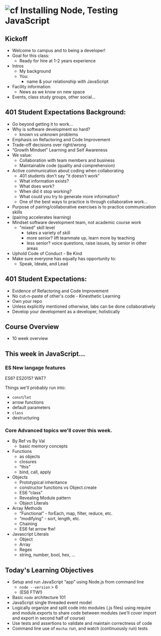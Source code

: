 ![cf](http://i.imgur.com/7v5ASc8.png) Installing Node, Testing JavaScript
===

## Kickoff
* Welcome to campus and to being a developer!
* Goal for this class:
    * Ready for hire at 1-2 years experience
* Intros
    * My background
    * You:
        * name & your relationship with JavaScript
* Facility information
    * News as we know on new space
* Events, class study groups, other social... 

## 401 Student Expectations Background:
* Go beyond getting it to work...
* Why is software development so hard?
    * known vs unknown problems
* Emphasis on Refactoring and Code Improvement
* Trade-off decisions over right/wrong
* “Growth Mindset” Learning and Self Awareness
* We value:
    * Collaboration with team members and business
    * Maintainable code (quality and comprehension)
* Active communication about coding when collaborating
    * 401 students don't say "it doesn't work"
    * What information exists? 
    * What does work? 
    * When did it stop working? 
    * What could you try to generate more information? 
    * One of the best ways to practice is through collaborative work...
* Purpose of pairing/collaborative exercises is to practice communication skills
* (pairing accelerates learning)
* Mindset software development team, not academic course work
    * "mixed" skill level
        * takes a variety of skill
        * more senior? lift teammate up, learn more by teaching
        * less senior? voice questions, raise issues, by senior in other areas
* Uphold Code of Conduct - Be Kind
* Make sure everyone has equally has opportunity to:
    * Speak, Ideate, and Lead

## 401 Student Expectations:
* Evidence of Refactoring and Code Improvement
* No cut-n-paste of other's code - Kinesthetic Learning
* Own your repo
* Unless explicitly mentioned otherwise, labs can be done collaboratively
* Develop your development as a developer, holistically

## Course Overview
* 10 week overview

## 

## This week in JavaScript...

### ES New langage features

ES6? ES2015? WAT?

Things we'll probably run into:
* `const`/`let`
* arrow functions
* default parameters
* `class`
* destructuring

### Core Advanced topics we'll cover this week.
* By Ref vs By Val
	* basic memory concepts
* Functions
	* as objects
	* closures
	* “this”
	* bind, call, apply
* Objects
	* Prototypical inheritance
	* constructor functions vs Object.create
	* ES6 “class”
	* Revealing Module pattern
	* Object Literals
* Array Methods
	* “Functional” - forEach, map, filter, reduce, etc.
	* “modifying” - sort, length, etc.
	* Chaining 
	* ES6 fat arrow ftw!
* Javascript Literals
	* Object
	* Array
	* Regex
	* string, number, bool, hex, ...

## Today's Learning Objectives
* Setup and run JavaScript “app” using Node.js from command line
	* `node --version` > 6
	* (ES6 FTW!)
* Basic `node` architecture 101
* JavaScript single threaded event model
* Logically organize and split code into modules (.js files) 
using require and module.exports to share code between modules 
(we'll cover import and export in second half of course) 
* Use tests and assertions to validate and maintain correctness of code
* Command line use of `mocha`: run, and watch (continuously run) tests 
